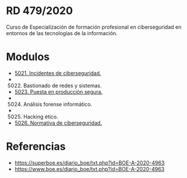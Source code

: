 # RD 479/2020

Curso de Especialización de formación profesional en ciberseguridad en entornos de las tecnologías de la información.

# Modulos

- [5021. Incidentes de ciberseguridad.](docs/5021.md)
- 5022. Bastionado de redes y sistemas.
- [5023. Puesta en producción segura.](docs/5023.md)
- 5024. Análisis forense informático.
- 5025. Hacking ético.
- [5026. Normativa de ciberseguridad.](docs/5026.md)

# Referencias

- https://superboe.es/diario_boe/txt.php?id=BOE-A-2020-4963
- https://www.boe.es/diario_boe/txt.php?id=BOE-A-2020-4963
